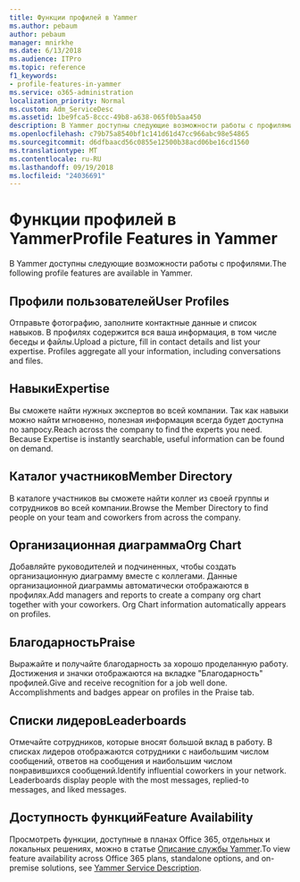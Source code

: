 ```yaml
---
title: Функции профилей в Yammer
ms.author: pebaum
author: pebaum
manager: mnirkhe
ms.date: 6/13/2018
ms.audience: ITPro
ms.topic: reference
f1_keywords:
- profile-features-in-yammer
ms.service: o365-administration
localization_priority: Normal
ms.custom: Adm_ServiceDesc
ms.assetid: 1be9fca5-8ccc-49b8-a638-065f0b5aa450
description: В Yammer доступны следующие возможности работы с профилями.
ms.openlocfilehash: c79b75a8540bf1c141d61d47cc966abc98e54865
ms.sourcegitcommit: d6dfbaacd56c0855e12500b38acd06be16cd1560
ms.translationtype: MT
ms.contentlocale: ru-RU
ms.lasthandoff: 09/19/2018
ms.locfileid: "24036691"
---
```

# <a name="profile-features-in-yammer"></a><span data-ttu-id="5c6be-103">Функции профилей в Yammer</span><span class="sxs-lookup"><span data-stu-id="5c6be-103">Profile Features in Yammer</span></span>

<span data-ttu-id="5c6be-104">В Yammer доступны следующие возможности работы с профилями.</span><span class="sxs-lookup"><span data-stu-id="5c6be-104">The following profile features are available in Yammer.</span></span>
  
## <a name="user-profiles"></a><span data-ttu-id="5c6be-105">Профили пользователей</span><span class="sxs-lookup"><span data-stu-id="5c6be-105">User Profiles</span></span>
<span data-ttu-id="5c6be-106"><a name="bkmk_UserProfiles"> </a></span><span class="sxs-lookup"><span data-stu-id="5c6be-106"></span></span>

<span data-ttu-id="5c6be-p101">Отправьте фотографию, заполните контактные данные и список навыков. В профилях содержится вся ваша информация, в том числе беседы и файлы.</span><span class="sxs-lookup"><span data-stu-id="5c6be-p101">Upload a picture, fill in contact details and list your expertise. Profiles aggregate all your information, including conversations and files.</span></span>
  
## <a name="expertise"></a><span data-ttu-id="5c6be-109">Навыки</span><span class="sxs-lookup"><span data-stu-id="5c6be-109">Expertise</span></span>
<span data-ttu-id="5c6be-110"><a name="bkmk_Expertise"> </a></span><span class="sxs-lookup"><span data-stu-id="5c6be-110"></span></span>

<span data-ttu-id="5c6be-p102">Вы сможете найти нужных экспертов во всей компании. Так как навыки можно найти мгновенно, полезная информация всегда будет доступна по запросу.</span><span class="sxs-lookup"><span data-stu-id="5c6be-p102">Reach across the company to find the experts you need. Because Expertise is instantly searchable, useful information can be found on demand.</span></span>
  
## <a name="member-directory"></a><span data-ttu-id="5c6be-113">Каталог участников</span><span class="sxs-lookup"><span data-stu-id="5c6be-113">Member Directory</span></span>
<span data-ttu-id="5c6be-114"><a name="bkmk_MemberDirectory"> </a></span><span class="sxs-lookup"><span data-stu-id="5c6be-114"></span></span>

<span data-ttu-id="5c6be-115">В каталоге участников вы сможете найти коллег из своей группы и сотрудников во всей компании.</span><span class="sxs-lookup"><span data-stu-id="5c6be-115">Browse the Member Directory to find people on your team and coworkers from across the company.</span></span>
  
## <a name="org-chart"></a><span data-ttu-id="5c6be-116">Организационная диаграмма</span><span class="sxs-lookup"><span data-stu-id="5c6be-116">Org Chart</span></span>
<span data-ttu-id="5c6be-117"><a name="bkmk_OrgChart"> </a></span><span class="sxs-lookup"><span data-stu-id="5c6be-117"></span></span>

<span data-ttu-id="5c6be-p103">Добавляйте руководителей и подчиненных, чтобы создать организационную диаграмму вместе с коллегами. Данные организационной диаграммы автоматически отображаются в профилях.</span><span class="sxs-lookup"><span data-stu-id="5c6be-p103">Add managers and reports to create a company org chart together with your coworkers. Org Chart information automatically appears on profiles.</span></span>
  
## <a name="praise"></a><span data-ttu-id="5c6be-120">Благодарность</span><span class="sxs-lookup"><span data-stu-id="5c6be-120">Praise</span></span>
<span data-ttu-id="5c6be-121"><a name="bkmk_Praise"> </a></span><span class="sxs-lookup"><span data-stu-id="5c6be-121"></span></span>

<span data-ttu-id="5c6be-p104">Выражайте и получайте благодарность за хорошо проделанную работу. Достижения и значки отображаются на вкладке "Благодарность" профилей.</span><span class="sxs-lookup"><span data-stu-id="5c6be-p104">Give and receive recognition for a job well done. Accomplishments and badges appear on profiles in the Praise tab.</span></span>
  
## <a name="leaderboards"></a><span data-ttu-id="5c6be-124">Списки лидеров</span><span class="sxs-lookup"><span data-stu-id="5c6be-124">Leaderboards</span></span>
<span data-ttu-id="5c6be-125"><a name="bkmk_Leaderboards"> </a></span><span class="sxs-lookup"><span data-stu-id="5c6be-125"></span></span>

<span data-ttu-id="5c6be-p105">Отмечайте сотрудников, которые вносят большой вклад в работу. В списках лидеров отображаются сотрудники с наибольшим числом сообщений, ответов на сообщения и наибольшим числом понравившихся сообщений.</span><span class="sxs-lookup"><span data-stu-id="5c6be-p105">Identify influential coworkers in your network. Leaderboards display people with the most messages, replied-to messages, and liked messages.</span></span>
  
## <a name="feature-availability"></a><span data-ttu-id="5c6be-128">Доступность функций</span><span class="sxs-lookup"><span data-stu-id="5c6be-128">Feature Availability</span></span>
<span data-ttu-id="5c6be-129"><a name="bkmk_Leaderboards"> </a></span><span class="sxs-lookup"><span data-stu-id="5c6be-129"></span></span>

<span data-ttu-id="5c6be-130">Просмотреть функции, доступные в планах Office 365, отдельных и локальных решениях, можно в статье [Описание службы Yammer](yammer-service-description.md).</span><span class="sxs-lookup"><span data-stu-id="5c6be-130">To view feature availability across Office 365 plans, standalone options, and on-premise solutions, see [Yammer Service Description](yammer-service-description.md).</span></span>
  

